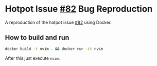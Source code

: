 # Hotpot Issue [#82](https://github.com/rktjmp/hotpot.nvim/issues/82) Bug Reproduction

A reproduction of the hotpot issue [#82](https://github.com/rktjmp/hotpot.nvim/issues/82) using Docker.

## How to build and run

```sh
docker build -t nvim . && docker run -it nvim
```

After this just execute `nvim`.
